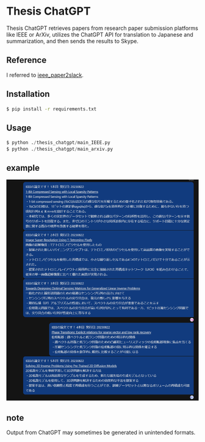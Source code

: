 # Thesis ChatGPT

Thesis ChatGPT retrieves papers from research paper submission platforms like IEEE or ArXiv, utilizes the ChatGPT API for translation to Japanese and summarization, and then sends the results to Skype.

## Reference

I referred to [ieee_paper2slack](https://github.com/zushi0516/ieee_paper2slack).

## Installation

```bash
$ pip install -r requirements.txt
```

## Usage

```python
$ python ./thesis_chatgpt/main_IEEE.py
$ python ./thesis_chatgpt/main_arxiv.py
```

## example

![example image](./asset/example.png "hero")

## note

Output from ChatGPT may sometimes be generated in unintended formats.
